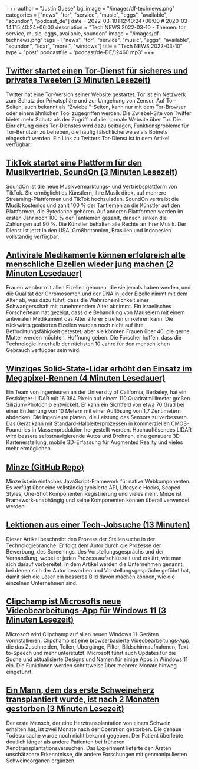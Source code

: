 +++
author = "Justin Guese"
bg_image = "/images/df-technews.png"
categories = ["news", "tor", "service", "music", "eggs", "available", "soundon", "podcast_de"]
date = 2022-03-10T12:40:24+06:00 # 2020-03-14T15:40:24+06:00
description = "Tech NEWS 2022-03-10 - Themen: tor, service, music, eggs, available, soundon"
image = "/images/df-technews.png"
tags = ["news", "tor", "service", "music", "eggs", "available", "soundon", "lidar", "more.", "windows"]
title = "Tech NEWS 2022-03-10"
type = "post"
podcastfile = 'podcast/de-DE/12460.mp3'
+++

## [Twitter startet einen Tor-Dienst für sicheres und privates Tweeten (3 Minuten Lesezeit)](https://www.theverge.com/2022/3/8/22967843/twitter-tor-onion-service-version-launch)

 Twitter hat eine Tor-Version seiner Website gestartet. Tor ist ein Netzwerk zum Schutz der Privatsphäre und zur Umgehung von Zensur. Auf Tor-Seiten, auch bekannt als "Zwiebel"-Seiten, kann nur mit dem Tor-Browser oder einem ähnlichen Tool zugegriffen werden. Die Zwiebel-Site von Twitter bietet mehr Schutz als der Zugriff auf die normale Website über Tor. Die Einrichtung eines Tor-Dienstes wird dazu beitragen, Funktionsprobleme für Tor-Benutzer zu beheben, die häufig fälschlicherweise als Botnets eingestuft werden. Ein Link zu Twitters Tor-Dienst ist in dem Artikel verfügbar.

## [TikTok startet eine Plattform für den Musikvertrieb, SoundOn (3 Minuten Lesezeit)](https://techcrunch.com/2022/03/09/tiktok-launches-a-music-distribution-platform-soundon/)

 SoundOn ist die neue Musikvermarktungs- und Vertriebsplattform von TikTok. Sie ermöglicht es Künstlern, ihre Musik direkt auf mehrere Streaming-Plattformen und TikTok hochzuladen. SoundOn vertreibt die Musik kostenlos und zahlt 100 % der Tantiemen an die Künstler auf den Plattformen, die Bytedance gehören. Auf anderen Plattformen werden im ersten Jahr noch 100 % der Tantiemen gezahlt, danach sinken die Zahlungen auf 90 %. Die Künstler behalten alle Rechte an ihrer Musik. Der Dienst ist jetzt in den USA, Großbritannien, Brasilien und Indonesien vollständig verfügbar.

## [Antivirale Medikamente können erfolgreich alte menschliche Eizellen wieder jung machen (2 Minuten Lesedauer)](https://interestingengineering.com/anti-viral-eggs-young)

 Frauen werden mit allen Eizellen geboren, die sie jemals haben werden, und die Qualität der Chromosomen und der DNA in jeder Eizelle nimmt mit dem Alter ab, was dazu führt, dass die Wahrscheinlichkeit einer Schwangerschaft mit zunehmendem Alter abnimmt. Ein israelisches Forscherteam hat gezeigt, dass die Behandlung von Mauseiern mit einem antiviralen Medikament das Alter älterer Eizellen umkehren kann. Die rückwärts gealterten Eizellen wurden noch nicht auf ihre Befruchtungsfähigkeit getestet, aber sie könnten Frauen über 40, die gerne Mutter werden möchten, Hoffnung geben. Die Forscher hoffen, dass die Technologie innerhalb der nächsten 10 Jahre für den menschlichen Gebrauch verfügbar sein wird.

## [Winziges Solid-State-Lidar erhöht den Einsatz im Megapixel-Rennen (4 Minuten Lesedauer)](https://spectrum.ieee.org/solid-state-lidar)

 Ein Team von Ingenieuren an der University of California, Berkeley, hat ein Festkörper-LIDAR mit 16 384 Pixeln auf einem 110 Quadratmillimeter großen Silizium-Photochip entwickelt. Er kann ein Sichtfeld von etwa 70 Grad bei einer Entfernung von 10 Metern mit einer Auflösung von 1,7 Zentimetern abdecken. Die Ingenieure planen, die Leistung des Sensors zu verbessern. Das Gerät kann mit Standard-Halbleiterprozessen in kommerziellen CMOS-Foundries in Massenproduktion hergestellt werden. Hochauflösendes LIDAR wird bessere selbstnavigierende Autos und Drohnen, eine genauere 3D-Kartenerstellung, mobile 3D-Erfassung für Augmented Reality und vieles mehr ermöglichen.

## [Minze (GitHub Repo)](https://github.com/n6ai/minze)

 Minze ist ein einfaches JavaScript-Framework für native Webkomponenten. Es verfügt über eine vollständig typisierte API, Lifecycle Hooks, Scoped Styles, One-Shot Komponenten Registrierung und vieles mehr. Minze ist Framework-unabhängig und seine Komponenten können überall verwendet werden.

## [Lektionen aus einer Tech-Jobsuche (13 Minuten)](https://blog.nindalf.com/posts/tech-interview/)

 Dieser Artikel beschreibt den Prozess der Stellensuche in der Technologiebranche. Er folgt dem Autor durch die Prozesse der Bewerbung, des Screenings, des Vorstellungsgesprächs und der Verhandlung, wobei er jeden Prozess aufschlüsselt und erklärt, wie man sich darauf vorbereitet. In dem Artikel werden die Unternehmen genannt, bei denen sich der Autor beworben und Vorstellungsgespräche geführt hat, damit sich die Leser ein besseres Bild davon machen können, wie die einzelnen Unternehmen sind.

## [Clipchamp ist Microsofts neue Videobearbeitungs-App für Windows 11 (3 Minuten Lesezeit)](https://www.theverge.com/2022/3/9/22969250/clipchamp-windows-11-microsoft-video-editing-app)

 Microsoft wird Clipchamp auf allen neuen Windows 11-Geräten vorinstallieren. Clipchamp ist eine browserbasierte Videobearbeitungs-App, die das Zuschneiden, Teilen, Übergänge, Filter, Bildschirmaufnahmen, Text-to-Speech und mehr unterstützt. Microsoft führt auch Updates für die Suche und aktualisierte Designs und Namen für einige Apps in Windows 11 ein. Die Funktionen werden schrittweise über mehrere Monate hinweg eingeführt.

## [Ein Mann, dem das erste Schweineherz transplantiert wurde, ist nach 2 Monaten gestorben (3 Minuten Lesezeit)](https://www.npr.org/2022/03/09/1085420836/pig-heart-transplant)

 Der erste Mensch, der eine Herztransplantation von einem Schwein erhalten hat, ist zwei Monate nach der Operation gestorben. Die genaue Todesursache wurde noch nicht bekannt gegeben. Der Patient überlebte deutlich länger als andere Patienten bei früheren Xenotransplantationsversuchen. Das Experiment lieferte den Ärzten unschätzbare Erkenntnisse, die andere Forschungen mit genmanipulierten Schweineorganen ergänzen.

